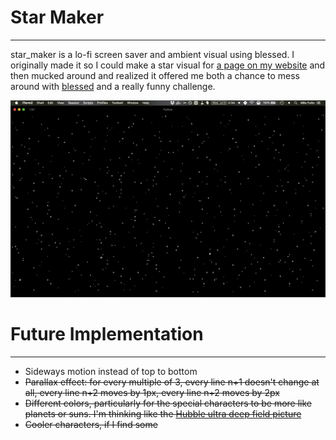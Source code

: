 # Star Maker
---

star_maker is a lo-fi screen saver and ambient visual using blessed. I originally made it so I could make a star visual for [a page on my website](https://more.milofultz.com/2020/07/07/spacelove) and then mucked around and realized it offered me both a chance to mess around with [blessed](https://github.com/jquast/blessed) and a really funny challenge.

![screenshot of star_maker](screenshot.gif)

# Future Implementation
---
- Sideways motion instead of top to bottom
- ~~Parallax effect: for every multiple of 3, every line n+1 doesn't change at all, every line n+2 moves by 1px, every line n+2 moves by 2px~~
- ~~Different colors, particularly for the special characters to be more like planets or suns. I'm thinking like the [Hubble ultra deep field picture](https://www.nasa.gov/audience/forstudents/k-4/stories/nasa-knows/what-is-the-hubble-space-telecope-k4.html)~~
- ~~Cooler characters, if I find some~~